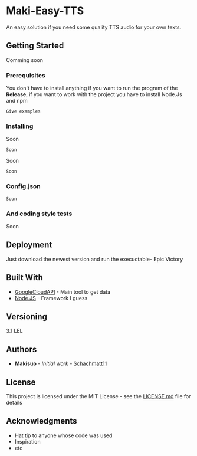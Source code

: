 # Maki-Easy-TTS

An easy solution if you need some quality TTS audio for your own texts.

## Getting Started

Comming soon

### Prerequisites

You don't have to install anything if you want to run the program of the **Release**,
if you want to work with the project you have to install Node.Js and npm

```
Give examples
```

### Installing

Soon

```
Soon
```

Soon

```
Soon
```



### Config.json


```
Soon
```

### And coding style tests

Soon


## Deployment

Just download the newest version and run the execuctable- Epic Victory

## Built With

* [GoogleCloudAPI](https://cloud.google.com/apis/) - Main tool to get data
* [Node.JS](https://nodejs.org/en/) - Framework I guess

## Versioning

3.1 LEL

## Authors

* **Makisuo** - *Initial work* - [Schachmatt11](https://github.com/Schachmatt11)


## License

This project is licensed under the MIT License - see the [LICENSE.md](LICENSE.md) file for details

## Acknowledgments

* Hat tip to anyone whose code was used
* Inspiration
* etc
